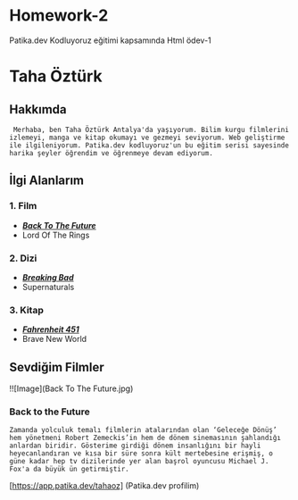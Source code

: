 # Homework-2
Patika.dev Kodluyoruz eğitimi kapsamında Html ödev-1
# Taha Öztürk
## Hakkımda
` Merhaba, ben Taha Öztürk Antalya'da yaşıyorum. Bilim kurgu filmlerini izlemeyi, manga ve kitap okumayı ve gezmeyi seviyorum. Web geliştirme ile ilgileniyorum. Patika.dev kodluyoruz'un bu eğitim serisi sayesinde harika şeyler öğrendim ve öğrenmeye devam ediyorum.` 
## İlgi Alanlarım
### 1. Film
-  [**_Back To The Future_**](https://www.imdb.com/title/tt0088763/)
- Lord Of The Rings 
### 2. Dizi
- [**_Breaking Bad_**](https://www.imdb.com/title/tt0460681/?ref_=fn_al_tt_1) 
- Supernaturals
### 3. Kitap
- [**_Fahrenheit 451_**](https://www.goodreads.com/book/show/13079982-fahrenheit-451)
- Brave New World
## Sevdiğim Filmler
!![Image](Back To The Future.jpg)
### Back to the Future
` Zamanda yolculuk temalı filmlerin atalarından olan ‘Geleceğe Dönüş’ hem yönetmeni Robert Zemeckis’in hem de dönem sinemasının şahlandığı anlardan biridir. Gösterime girdiği dönem insanlığını bir hayli heyecanlandıran ve kısa bir süre sonra kült mertebesine erişmiş, o güne kadar hep tv dizilerinde yer alan başrol oyuncusu Michael J. Fox'a da büyük ün getirmiştir. `

[https://app.patika.dev/tahaoz] (Patika.dev profilim)
